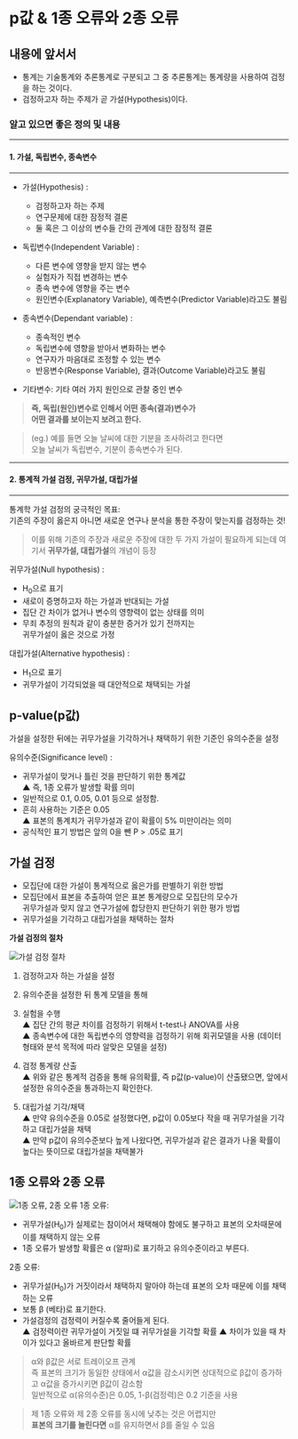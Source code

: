 # p값 & 1종 오류와 2종 오류

## 내용에 앞서서    
- 통계는 기술통계와 추론통계로 구분되고 그 중 추론통계는 통계량을 사용하여 검정을 하는 것이다.
- 검정하고자 하는 주제가 곧 가설(Hypothesis)이다.

### 알고 있으면 좋은 정의 및 내용

---

#### 1. 가설, 독립변수, 종속변수

---

- 가설(Hypothesis) :  
    - 검정하고자 하는 주제
    - 연구문제에 대한 잠정적 결론
    - 둘 혹은 그 이상의 변수들 간의 관계에 대한 잠정적 결론

- 독립변수(Independent Variable) :  
  - 다른 변수에 영향을 받지 않는 변수 
  - 실험자가 직접 변경하는 변수 
  - 종속 변수에 영향을 주는 변수
  - 원인변수(Explanatory Variable), 예측변수(Predictor Variable)라고도 불림

- 종속변수(Dependant variable) : 
  - 종속적인 변수 
  - 독립변수에 영향을 받아서 변화하는 변수
  - 연구자가 마음대로 조정할 수 있는 변수
  - 반응변수(Response Variable), 결과(Outcome Variable)라고도 불림

+ 기타변수: 기타 여러 가지 원인으로 관찰 중인 변수    

> **즉, 독립(원인)변수로 인해서 어떤 종속(결과)변수가**    
**어떤 결과를 보이는지 보려고 한다.**

> (eg.) 예를 들면 오늘 날씨에 대한 기분을 조사하려고 한다면    
오늘 날씨가 독립변수, 기분이 종속변수가 된다.

<!-- #### 2. 데이터 분석에 있어 목적성에 대한 분류

  1. 기술적 분석(Descriptive Analytics):     
    - 과거나 현재에 어떤 일이 일어났는지를 파악하기 위한 분석.
    - 데이터의 분포, 추세 등을 분석하여 상황을 모니터링

  2. 진단적 분석(Diagnostic Analytics):    
    - 과거나 현재에 발생한 사건의 원인을 밝히기 위한 분석
    - 데이터 간의 관계를 분석하여 인과관계를 찾는다.
  
  3. 예측 분석(Predictive Analytics):    
    - 기계학습 모델 등을 사용하여, 미래에 어떤 일이 어느 정도의 확률로 일어날지를 예측한다.
    - 현재는 알 수 없는 결과의 가능성을 파악한다.
  
  4. 처방적 분석(Prescriptive Analytics):    
    - 예측되는 미래의 결과를 위해 어떻게 하면 좋을지 처방하기 위한 분석
    - 제한된 자원을 효과적으로 활용하여 최적의 성과를 낼 수 있도록 방향을 도출한다.

▲ 위 내용은 아직 완벽하게 이해 못 함(가트너 분석 단계 모델)

기본적인 데이터 확인 수준의 기술적 분석부터, 방향성까지 제시하는 처방적 분석이 있는 것을 알 수 있음 -->

<!-- > 기술적 분석을 재외하고는 모두 가설 설정이 필요함!
> 데이터 간의 인과관계를 밝히는 진단적 분석도 '변수 A와 변수 B는 관계가 있을/ 업을 것이다'라는 가설이 필요함
> 예측 분석과 처방적 분석도 어떤 요소의 변수가 발생할 일, 성과 등에 얼마만큼의 영향을 미칠 것이라는 가설을 설정하여 가설검정을 하는 프로세스로 데이터 분석이 진행됨 -->

---

#### 2. 통계적 가설 검정, 귀무가설, 대립가설

---

통계학 가설 검정의 궁극적인 목표:    
 기존의 주장이 옳은지 아니면 새로운 연구나 분석을 통한 주장이 맞는지를 검정하는 것!

>이를 위해 기존의 주장과 새로운 주장에 대한 두 가지 가설이 필요하게 되는데 여기서 **귀무가설, 대립가설**의 개념이 등장

귀무가설(Null hypothesis) :     
 - H<sub>0</sub>으로 표기    
 - 새로이 증명하고자 하는 가설과 반대되는 가설
 - 집단 간 차이가 없거나 변수의 영향력이 없는 상태를 의미    
 - 무죄 추정의 원칙과 같이 충분한 증거가 있기 전까지는    
  귀무가설이 옳은 것으로 가정    

대립가설(Alternative hypothesis) :    
 - H<sub>1</sub>으로 표기
 - 귀무가설이 기각되었을 때 대안적으로 채택되는 가설

## p-value(p값)

가설을 설정한 뒤에는 귀무가설을 기각하거나 채택하기 위한 기준인 유의수준을 설정    

유의수준(Significance level) :    
 + 귀무가설이 맞거나 틀린 것을 판단하기 위한 통계값    
 ▲ 즉, 1종 오류가 발생할 확률 의미
 + 일반적으로 0.1, 0.05, 0.01 등으로 설정함.    
 + 흔히 사용하는 기준은 0.05    
 ▲ 표본의 통계치가 귀무가설과 같이 확률이 5% 미만이라는 의미    
 + 공식적인 표기 방법은 앞의 0을 뺀 P > .05로 표기

## 가설 검정
* 모집단에 대한 가설이 통계적으로 옳은가를 판별하기 위한 방법    
* 모집단에서 표본을 추출하여 얻은 표본 통계량으로 모집단의 모수가     
귀무가설과 맞지 않고 연구가설에 합당한지 판단하기 위한 평가 방법
* 귀무가설을 기각하고 대립가설을 채택하는 절차    

**가설 검정의 절차**

![가설 검정 절차](https://post-phinf.pstatic.net/MjAyMTA2MDNfOTMg/MDAxNjIyNzI2NzI0OTYy.x22pt3LSOAg9aE1hnDEaXYMZh-RsPMBxfaK6MxTzKQsg.usxC2d9D7LHWiAVyNrspqygaXjB6LVSZuyMOuSh3zU0g.PNG/ADsP_008_1.png?type=w1200)

1. 검정하고자 하는 가설을 설정    

2. 유의수준을 설정한 뒤 통계 모델을 통해     

3. 실험을 수행    
▲ 집단 간의 평균 차이를 검정하기 위해서 t-test나 ANOVA를 사용    
▲ 종속변수에 대한 독립변수의 영향력을 검정하기 위해 회귀모델을 사용 (데이터 형태와 분석 목적에 따라 알맞은 모델을 설정)

4. 검정 통계량 산출    
▲ 위와 같은 통계적 검증을 통해 유의확률, 즉 p값(p-value)이 산출됐으면, 앞에서 설정한 유의수준을 통과하는지 확인한다.

5. 대립가설 기각/채택    
▲ 만약 유의수준을 0.05로 설정했다면, p값이 0.05보다 작을 때 귀무가설을 기각하고 대립가설을 채택     
▲ 만약 p값이 유의수준보다 높게 나왔다면, 귀무가설과 같은 결과가 나올 확률이 높다는 뜻이므로 대립가설을 채택불가    

## 1종 오류와 2종 오류

![1종 오류, 2종 오류](https://velog.velcdn.com/images/hanhan/post/27309aeb-91db-42d8-b4b9-e6b5d8e4c9b8/image.png)
1종 오류:    
  - 귀무가설(H<sub>0</sub>)가 실제로는 참이어서 채택해야 함에도 불구하고 표본의 오차때문에 이를 채택하지 않는 오류
  - 1종 오류가 발생할 확률은 α (알파)로 표기하고 유의수준이라고 부른다.

2종 오류:
  - 귀무가설(H<sub>0</sub>)가 거짓이라서 채택하지 말아야 하는데 표본의 오차 때문에 이를 채택하는 오류
  - 보통 β (베타)로 표기한다. 
  - 가설검정의 검정력이 커질수록 줄어들게 된다.     
  ▲ 검정력이란 귀무가설이 거짓일 떄 귀무가설을 기각할 확률
  ▲ 차이가 있을 때 차이가 있다고 올바르게 판단할 확률

> α와 β값은 서로 트레이오프 관계    
즉 표본의 크기가 동일한 상태에서 α값을 감소시키면 상대적으로 β값이 증가하고 α값을 증가시키면 β값이 감소함    
일반적으로 α(유의수준)은 0.05, 1-β(검정력)은 0.2 기준을 사용

> 제 1종 오류와 제 2종 오류를 동시에 낮추는 것은 어렵지만    
**표본의 크기를 늘린다면** α를 유지하면서 β를 줄일 수 있음


<!-- 추가할 내용 및 외적 부분:    
1. 제일 중요한 건 역시 어디서 정보를 얻었는지
2. 어떻게 보기 좋게 만들 수 있을지 
3. 그래프 및 예시가 있으면 좋을 듯 -->